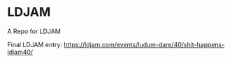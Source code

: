 # LDJAM
A Repo for LDJAM

Final LDJAM entry: https://ldjam.com/events/ludum-dare/40/shit-happens-ldjam40/
